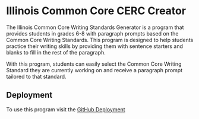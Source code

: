 # Illinois Common Core CERC Creator

The Illinois Common Core Writing Standards Generator is a program that provides students in grades 6-8 with paragraph prompts based on the Common Core Writing Standards. This program is designed to help students practice their writing skills by providing them with sentence starters and blanks to fill in the rest of the paragraph.

With this program, students can easily select the Common Core Writing Standard they are currently working on and receive a paragraph prompt tailored to that standard.

## Deployment

To use this program visit the [GitHub Deployment](https://www.cercbuddy.com/)
